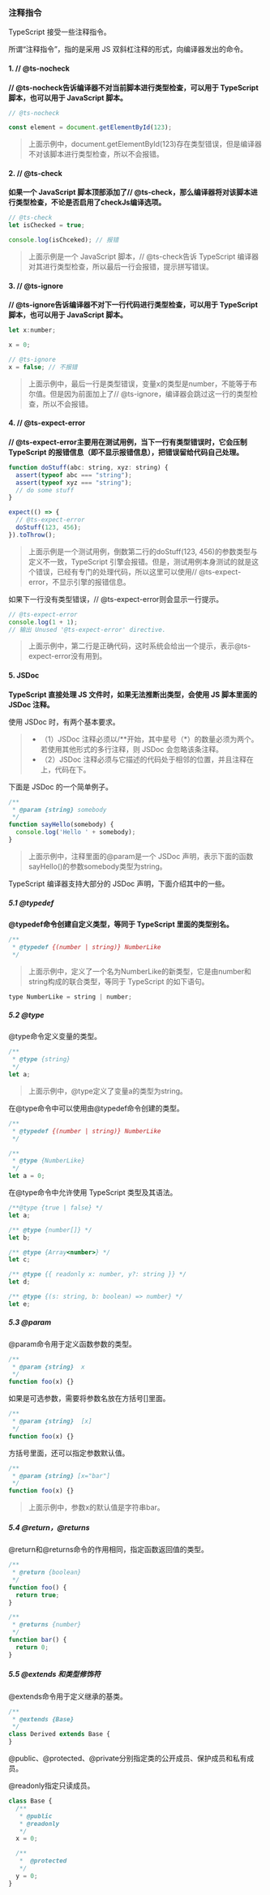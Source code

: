 ### 注释指令
TypeScript 接受一些注释指令。

所谓“注释指令”，指的是采用 JS 双斜杠注释的形式，向编译器发出的命令。
#### 1. // @ts-nocheck
**// @ts-nocheck告诉编译器不对当前脚本进行类型检查，可以用于 TypeScript 脚本，也可以用于 JavaScript 脚本。**
```javascript
// @ts-nocheck

const element = document.getElementById(123);
```
> 上面示例中，document.getElementById(123)存在类型错误，但是编译器不对该脚本进行类型检查，所以不会报错。
#### 2. // @ts-check
**如果一个 JavaScript 脚本顶部添加了// @ts-check，那么编译器将对该脚本进行类型检查，不论是否启用了checkJs编译选项。**
```javascript
// @ts-check
let isChecked = true;

console.log(isChceked); // 报错
```
> 上面示例是一个 JavaScript 脚本，// @ts-check告诉 TypeScript 编译器对其进行类型检查，所以最后一行会报错，提示拼写错误。
#### 3. // @ts-ignore
**// @ts-ignore告诉编译器不对下一行代码进行类型检查，可以用于 TypeScript 脚本，也可以用于 JavaScript 脚本。**
```javascript
let x:number;

x = 0;

// @ts-ignore
x = false; // 不报错
```
> 上面示例中，最后一行是类型错误，变量x的类型是number，不能等于布尔值。但是因为前面加上了// @ts-ignore，编译器会跳过这一行的类型检查，所以不会报错。
#### 4. // @ts-expect-error
**// @ts-expect-error主要用在测试用例，当下一行有类型错误时，它会压制 TypeScript 的报错信息（即不显示报错信息），把错误留给代码自己处理。**
```javascript
function doStuff(abc: string, xyz: string) {
  assert(typeof abc === "string");
  assert(typeof xyz === "string");
  // do some stuff
}

expect(() => {
  // @ts-expect-error
  doStuff(123, 456);
}).toThrow();
```
> 上面示例是一个测试用例，倒数第二行的doStuff(123, 456)的参数类型与定义不一致，TypeScript 引擎会报错。但是，测试用例本身测试的就是这个错误，已经有专门的处理代码，所以这里可以使用// @ts-expect-error，不显示引擎的报错信息。

如果下一行没有类型错误，// @ts-expect-error则会显示一行提示。
```javascript
// @ts-expect-error
console.log(1 + 1);
// 输出 Unused '@ts-expect-error' directive.
```
> 上面示例中，第二行是正确代码，这时系统会给出一个提示，表示@ts-expect-error没有用到。
#### 5. JSDoc
**TypeScript 直接处理 JS 文件时，如果无法推断出类型，会使用 JS 脚本里面的 JSDoc 注释。**

使用 JSDoc 时，有两个基本要求。
>  - （1）JSDoc 注释必须以/**开始，其中星号（*）的数量必须为两个。若使用其他形式的多行注释，则 JSDoc 会忽略该条注释。
>  - （2）JSDoc 注释必须与它描述的代码处于相邻的位置，并且注释在上，代码在下。

下面是 JSDoc 的一个简单例子。

```javascript
/**
 * @param {string} somebody
 */
function sayHello(somebody) {
  console.log('Hello ' + somebody);
}
```
> 上面示例中，注释里面的@param是一个 JSDoc 声明，表示下面的函数sayHello()的参数somebody类型为string。

TypeScript 编译器支持大部分的 JSDoc 声明，下面介绍其中的一些。
##### 5.1 @typedef
**@typedef命令创建自定义类型，等同于 TypeScript 里面的类型别名。**
```javascript
/**
 * @typedef {(number | string)} NumberLike
 */
```

> 上面示例中，定义了一个名为NumberLike的新类型，它是由number和string构成的联合类型，等同于 TypeScript 的如下语句。
```javascript
type NumberLike = string | number;
```
##### 5.2 @type
@type命令定义变量的类型。
```javascript
/**
 * @type {string}
 */
let a;
```
> 上面示例中，@type定义了变量a的类型为string。

在@type命令中可以使用由@typedef命令创建的类型。
```javascript
/**
 * @typedef {(number | string)} NumberLike
 */

/**
 * @type {NumberLike}
 */
let a = 0;
```
在@type命令中允许使用 TypeScript 类型及其语法。
```javascript
/**@type {true | false} */
let a;

/** @type {number[]} */
let b;

/** @type {Array<number>} */
let c;

/** @type {{ readonly x: number, y?: string }} */
let d;

/** @type {(s: string, b: boolean) => number} */
let e;
```
##### 5.3 @param
@param命令用于定义函数参数的类型。
```javascript
/**
 * @param {string}  x
 */
function foo(x) {}
```
如果是可选参数，需要将参数名放在方括号[]里面。
```javascript
/**
 * @param {string}  [x]
 */
function foo(x) {}
```
方括号里面，还可以指定参数默认值。
```javascript
/**
 * @param {string} [x="bar"]
 */
function foo(x) {}
```
> 上面示例中，参数x的默认值是字符串bar。
##### 5.4 @return，@returns
@return和@returns命令的作用相同，指定函数返回值的类型。
```javascript
/**
 * @return {boolean}
 */
function foo() {
  return true;
}

/**
 * @returns {number}
 */
function bar() {
  return 0;
}
```
##### 5.5 @extends 和类型修饰符
@extends命令用于定义继承的基类。
```javascript
/**
 * @extends {Base}
 */
class Derived extends Base {
}
```
@public、@protected、@private分别指定类的公开成员、保护成员和私有成员。

@readonly指定只读成员。
```javascript
class Base {
  /**
   * @public
   * @readonly
   */
  x = 0;

  /**
   *  @protected
   */
  y = 0;
}
```